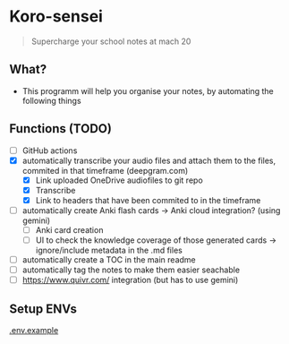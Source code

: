 # Koro-sensei
> Supercharge your school notes at mach 20

## What?
- This programm will help you organise your notes, by automating the following things

## Functions (TODO)
- [ ] GitHub actions
- [x] automatically transcribe your audio files and attach them to the files, commited in that timeframe (deepgram.com)
   - [x] Link uploaded OneDrive audiofiles to git repo
   - [x] Transcribe
   - [x] Link to headers that have been commited to in the timeframe
- [ ] automatically create Anki flash cards -> Anki cloud integration? (using gemini)
   - [ ] Anki card creation
   - [ ] UI to check the knowledge coverage of those generated cards -> ignore/include metadata in the .md files
- [ ] automatically create a TOC in the main readme
- [ ] automatically tag the notes to make them easier seachable
- [ ] https://www.quivr.com/ integration (but has to use gemini)

## Setup ENVs
[.env.example](https://github.com/github/codecrafter404/korosensei/blob/main/.env.example)
